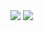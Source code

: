 
<img src="https://github-readme-stats.vercel.app/api?username=frankkopp&show_icons=true&theme=dark" />
<img src="https://github-readme-stats.vercel.app/api/top-langs/?username=frankkopp&theme=dark" />

